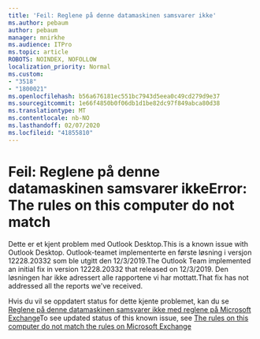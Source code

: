 ```yaml
---
title: 'Feil: Reglene på denne datamaskinen samsvarer ikke'
ms.author: pebaum
author: pebaum
manager: mnirkhe
ms.audience: ITPro
ms.topic: article
ROBOTS: NOINDEX, NOFOLLOW
localization_priority: Normal
ms.custom:
- "3518"
- "1800021"
ms.openlocfilehash: b56a676181ec551bc7943d5eea0c49cd279d9e37
ms.sourcegitcommit: 1e66f4850b0f06db1d1be82dc97f849abca80d38
ms.translationtype: MT
ms.contentlocale: nb-NO
ms.lasthandoff: 02/07/2020
ms.locfileid: "41855810"
---
```

# <a name="error-the-rules-on-this-computer-do-not-match"></a><span data-ttu-id="f0e28-102">Feil: Reglene på denne datamaskinen samsvarer ikke</span><span class="sxs-lookup"><span data-stu-id="f0e28-102">Error: The rules on this computer do not match</span></span>

<span data-ttu-id="f0e28-103">Dette er et kjent problem med Outlook Desktop.</span><span class="sxs-lookup"><span data-stu-id="f0e28-103">This is a known issue with Outlook Desktop.</span></span> <span data-ttu-id="f0e28-104">Outlook-teamet implementerte en første løsning i versjon 12228.20332 som ble utgitt den 12/3/2019.</span><span class="sxs-lookup"><span data-stu-id="f0e28-104">The Outlook Team implemented an initial fix in version 12228.20332 that released on 12/3/2019.</span></span> <span data-ttu-id="f0e28-105">Den løsningen har ikke adressert alle rapportene vi har mottatt.</span><span class="sxs-lookup"><span data-stu-id="f0e28-105">That fix has not addressed all the reports we've received.</span></span>

<span data-ttu-id="f0e28-106">Hvis du vil se oppdatert status for dette kjente problemet, kan du se [Reglene på denne datamaskinen samsvarer ikke med reglene på Microsoft Exchange](https://support.office.com/article/d032e037-b224-429e-b325-633afde9b5f0)</span><span class="sxs-lookup"><span data-stu-id="f0e28-106">To see updated status of this known issue, see [The rules on this computer do not match the rules on Microsoft Exchange](https://support.office.com/article/d032e037-b224-429e-b325-633afde9b5f0)</span></span>